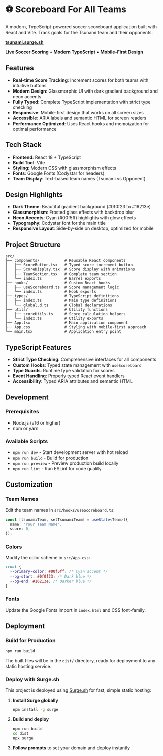 # ⚽ Scoreboard For All Teams

A modern, TypeScript-powered soccer scoreboard application built with React and Vite. Track goals for the Tsunami team and their opponents.

**[tsunami.surge.sh](https://tsunami.surge.sh)**

**Live Soccer Scoring** • **Modern TypeScript** • **Mobile-First Design**

## Features

- **Real-time Score Tracking**: Increment scores for both teams with intuitive buttons
- **Modern Design**: Glassmorphic UI with dark gradient background and neon accents
- **Fully Typed**: Complete TypeScript implementation with strict type checking
- **Responsive**: Mobile-first design that works on all screen sizes
- **Accessible**: ARIA labels and semantic HTML for screen readers
- **Performance Optimized**: Uses React hooks and memoization for optimal performance

## Tech Stack

- **Frontend**: React 18 + TypeScript
- **Build Tool**: Vite
- **Styling**: Modern CSS with glassmorphism effects
- **Fonts**: Google Fonts (Codystar for headers)
- **Team Display**: Text-based team names (Tsunami vs Opponent)

## Design Highlights

- **Dark Theme**: Beautiful gradient background (#0f0f23 to #16213e)
- **Glassmorphism**: Frosted glass effects with backdrop blur
- **Neon Accents**: Cyan (#00f5ff) highlights with glow effects
- **Typography**: Codystar font for the main title
- **Responsive Layout**: Side-by-side on desktop, optimized for mobile

## Project Structure

```
src/
├── components/           # Reusable React components
│   ├── ScoreButton.tsx   # Typed score increment button
│   ├── ScoreDisplay.tsx  # Score display with animations
│   ├── TeamSection.tsx   # Complete team section
│   └── index.ts          # Barrel exports
├── hooks/                # Custom React hooks
│   ├── useScoreboard.ts  # Score management logic
│   └── index.ts          # Hook exports
├── types/                # TypeScript definitions
│   ├── index.ts          # Main type definitions
│   └── global.d.ts       # Global declarations
├── utils/                # Utility functions
│   ├── scoreUtils.ts     # Score calculation helpers
│   └── index.ts          # Utility exports
├── App.tsx               # Main application component
├── App.css               # Styling with mobile-first approach
└── main.tsx              # Application entry point
```

## TypeScript Features

- **Strict Type Checking**: Comprehensive interfaces for all components
- **Custom Hooks**: Typed state management with `useScoreboard`
- **Type Guards**: Runtime type validation for scores
- **Event Handling**: Properly typed React event handlers
- **Accessibility**: Typed ARIA attributes and semantic HTML

## Development

### Prerequisites

- Node.js (v16 or higher)
- npm or yarn

### Available Scripts

- `npm run dev` - Start development server with hot reload
- `npm run build` - Build for production
- `npm run preview` - Preview production build locally
- `npm run lint` - Run ESLint for code quality

## Customization

### Team Names

Edit the team names in `src/hooks/useScoreboard.ts`:

```typescript
const [tsunamiTeam, setTsunamiTeam] = useState<Team>({
  name: "Your Team Name",
  score: 0,
});
```

### Colors

Modify the color scheme in `src/App.css`:

```css
:root {
  --primary-color: #00f5ff; /* Cyan accent */
  --bg-start: #0f0f23; /* Dark blue */
  --bg-end: #16213e; /* Darker blue */
}
```

### Fonts

Update the Google Fonts import in `index.html` and CSS font-family.

## Deployment

### Build for Production

```bash
npm run build
```

The built files will be in the `dist/` directory, ready for deployment to any static hosting service.

### Deploy with Surge.sh

This project is deployed using [Surge.sh](https://surge.sh/) for fast, simple static hosting:

1. **Install Surge globally**

   ```bash
   npm install -g surge
   ```

2. **Build and deploy**

   ```bash
   npm run build
   cd dist
   npx surge
   ```

3. **Follow prompts** to set your domain and deploy instantly
